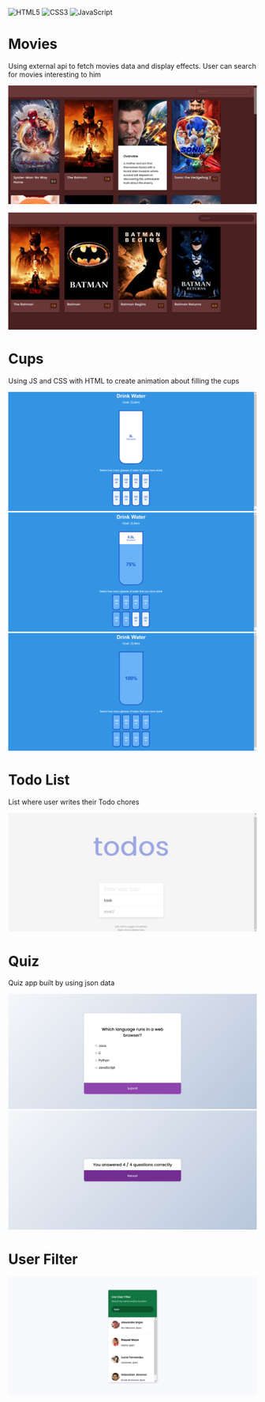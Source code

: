 ![HTML5](https://img.shields.io/badge/html5-%23E34F26.svg?style=for-the-badge&logo=html5&logoColor=white)
![CSS3](https://img.shields.io/badge/css3-%231572B6.svg?style=for-the-badge&logo=css3&logoColor=white)
![JavaScript](https://img.shields.io/badge/javascript-%23323330.svg?style=for-the-badge&logo=javascript&logoColor=%23F7DF1E)

# Movies
Using external api to fetch movies data and display effects. User can search for movies interesting to him
 
![](Movies/images/mainPage.png)

![](Movies/images/searched.png)


# Cups
Using JS and CSS with HTML to create animation about filling the cups
 
![](Cups/images/litres_0.png)
![](Cups/images/litres_75.png)
![](Cups/images/litres_full.png)

# Todo List
List where user writes their Todo chores
 
![](Todo_List/images/todos_2.png)

# Quiz
 Quiz app built by using json data
 
![](Quiz/images/question.png)
![](Quiz/images/reload.png)


# User Filter
 
![](UserFilter/images/Filter.png)
